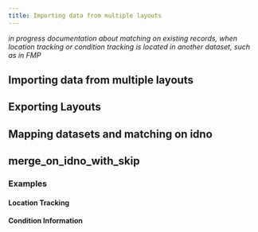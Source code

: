 ```yaml
---
title: Importing data from multiple layouts
---
```


*in progress documentation about matching on existing records, when location tracking or condition tracking is located in another dataset, such as in FMP*

## Importing data from multiple layouts

## Exporting Layouts

## Mapping datasets and matching on idno

## merge_on_idno_with_skip

### Examples

#### Location Tracking

#### Condition Information



